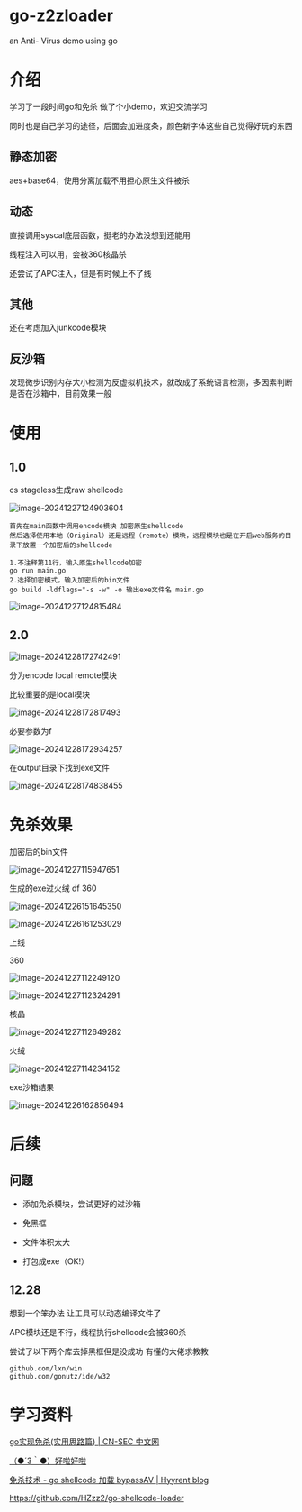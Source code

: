 # go-z2zloader

an Anti- Virus demo using go

# 介绍

学习了一段时间go和免杀 做了个小demo，欢迎交流学习

同时也是自己学习的途径，后面会加进度条，颜色新字体这些自己觉得好玩的东西

## 静态加密

aes+base64，使用分离加载不用担心原生文件被杀

## 动态

直接调用syscal底层函数，挺老的办法没想到还能用

线程注入可以用，会被360核晶杀

还尝试了APC注入，但是有时候上不了线

## 其他

还在考虑加入junkcode模块

## 反沙箱

发现微步识别内存大小检测为反虚拟机技术，就改成了系统语言检测，多因素判断是否在沙箱中，目前效果一般



# 使用

## 1.0

cs stageless生成raw shellcode

![image-20241227124903604](README/image-20241227124903604.png)

```
首先在main函数中调用encode模块 加密原生shellcode
然后选择使用本地（Original）还是远程（remote）模块，远程模块也是在开启web服务的目录下放置一个加密后的shellcode

1.不注释第11行，输入原生shellcode加密
go run main.go 
2.选择加密模式，输入加密后的bin文件
go build -ldflags="-s -w" -o 输出exe文件名 main.go
```

![image-20241227124815484](README/image-20241227124815484.png)



## 2.0

![image-20241228172742491](README/image-20241228172742491.png)

分为encode local remote模块 

比较重要的是local模块

![image-20241228172817493](README/image-20241228172817493.png)

必要参数为f

![image-20241228172934257](README/image-20241228172934257.png)

在output目录下找到exe文件

![image-20241228174838455](README/image-20241228174838455.png)

# 免杀效果

加密后的bin文件

![image-20241227115947651](README/image-20241227115947651.png)

生成的exe过火绒 df 360

![image-20241226151645350](README/image-20241226151645350.png)



![image-20241226161253029](README/image-20241226161253029.png)



上线

360

![image-20241227112249120](README/image-20241227112249120.png)

![image-20241227112324291](README/image-20241227112324291.png)

核晶

![image-20241227112649282](README/image-20241227112649282.png)

火绒

![image-20241227114234152](README/image-20241227114234152.png)



exe沙箱结果

![image-20241226162856494](README/image-20241226162856494.png)



# 后续

## 问题

- 添加免杀模块，尝试更好的过沙箱

- 免黑框

- 文件体积太大

- 打包成exe（OK!）

  

## 12.28

想到一个笨办法 让工具可以动态编译文件了

APC模块还是不行，线程执行shellcode会被360杀

尝试了以下两个库去掉黑框但是没成功 有懂的大佬求教教

```
github.com/lxn/win
github.com/gonutz/ide/w32
```







# 学习资料

[go实现免杀(实用思路篇) | CN-SEC 中文网](https://cn-sec.com/archives/2839255.html)

[（●´3｀●）好啦好啦](https://shut-td.github.io/CS远控免杀思路与实现/)

[免杀技术 - go shellcode 加载 bypassAV | Hyyrent blog](https://pizz33.github.io/posts/4ac17cb886a9/)

https://github.com/HZzz2/go-shellcode-loader
